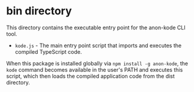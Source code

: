 # bin directory

This directory contains the executable entry point for the anon-kode CLI tool.

- `kode.js` - The main entry point script that imports and executes the compiled TypeScript code.

When this package is installed globally via `npm install -g anon-kode`, the `kode` command becomes available in the user's PATH and executes this script, which then loads the compiled application code from the dist directory.
